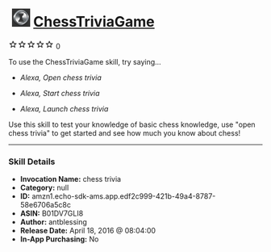 # &nbsp;<img src="skill_icon" alt="ChessTriviaGame icon" width="36"> [ChessTriviaGame](http://alexa.amazon.com/#skills/amzn1.echo-sdk-ams.app.edf2c999-421b-49a4-8787-58e6706a5c8c)
![0 stars](../../images/ic_star_border_black_18dp_1x.png)![0 stars](../../images/ic_star_border_black_18dp_1x.png)![0 stars](../../images/ic_star_border_black_18dp_1x.png)![0 stars](../../images/ic_star_border_black_18dp_1x.png)![0 stars](../../images/ic_star_border_black_18dp_1x.png) 0

To use the ChessTriviaGame skill, try saying...

* *Alexa, Open chess trivia*

* *Alexa, Start chess trivia*

* *Alexa, Launch chess trivia*

Use this skill to test your knowledge of basic chess knowledge, use "open chess trivia" to get started and see how much you know about chess!

***

### Skill Details

* **Invocation Name:** chess trivia
* **Category:** null
* **ID:** amzn1.echo-sdk-ams.app.edf2c999-421b-49a4-8787-58e6706a5c8c
* **ASIN:** B01DV7GLI8
* **Author:** antblessing
* **Release Date:** April 18, 2016 @ 08:04:00
* **In-App Purchasing:** No
